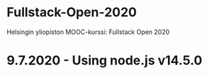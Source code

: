 # Fullstack-Open-2020
Helsingin yliopiston MOOC-kurssi: Fullstack Open 2020

# 9.7.2020 - Using node.js v14.5.0
